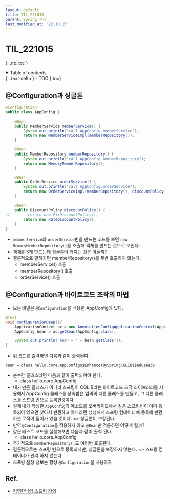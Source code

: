 ```yaml
---
layout: default
title: TIL_221015
parent: Spring 핵심
last_modified_at: "22.10.15"
---
```


# TIL_221015
{: .no_toc }

<details open markdown="block">
  <summary>
    Table of contents
  </summary>
  {: .text-delta }
- TOC
{:toc}
</details>

## @Configuration과 싱글톤
```java
@Configuration
public class AppConfig {

    @Bean
    public MemberService memberService() {
        System.out.println("call AppConfig.memberService");
        return new MemberServiceImpl(memberRepository());
    }

    @Bean
    public MemberRepository memberRepository() {
        System.out.println("call AppConfig.memberRepository");
        return new MemoryMemberRepository();
    }

    @Bean
    public OrderService orderService() {
        System.out.println("call AppConfig.orderService");
        return new OrderServiceImpl(memberRepository(), discountPolicy());
    }

    @Bean
    public DiscountPolicy discountPolicy() {
//        return new FixDiscountPolicy();
        return new RateDiscountPolicy();
    }
}
```
- <code class="language-plaintext highlighter-rouge">memberService</code>와 <code class="language-plaintext highlighter-rouge">orderService</code>빈을 만드는 코드를 보면 <code class="language-plaintext highlighter-rouge">new MemoryMemberRepository()</code>를 호출해 객체를 만드는 것으로 보인다.
- 객체를 3개 만드는데 싱글톤이 깨지는 것은 아닐까?
- 결론적으로 말하자면 memberRepository()를 두번 호출하지 않는다.
    - memberService() 호출
    - memberRepository() 호출
    - orderService() 호출

## @Configuration과 바이트코드 조작의 마법
- 모든 비밀은 <code class="language-plaintext highlighter-rouge">@Configuration</code>을 적용한 AppConfig에 있다.

```java 
@Test
void configurationDeep(){
    ApplicationContext ac = new AnnotationConfigApplicationContext(AppConfig.class);
    AppConfig bean = ac.getBean(AppConfig.class);

    System.out.println("bean = " + bean.getClass());
}
```
- 위 코드를 출력하면 다음과 같이 출력된다.
```text 
bean = class hello.core.AppConfig$$EnhancerBySpringCGLIB$$ad8aea39
```
- 순수한 클래스라면 다음과 같이 출력되어야 한다.
    - class hello.core.AppConfig
- 내가 만든 클래스가 아니라 스프링이 CGLIB라는 바이트코드 조작 라이브러리를 사용해서 AppConfig 클래스를 상속받은 임의의 다른 클래스를 만들고, 그 다른 클래스를 스프링 빈으로 등록한것이다.
- 실제 내가 작성한 <code class="language-plaintext highlighter-rouge">AppConfig</code>의 메소드를 오버라이드해서 같은 스프링빈이 이미 등록되어 있으면 찾아서 반환하고 아니라면 생성해서 스프링 컨테이너에 등록해 반환하는 로직이 들어가 있을 것이다. => 싱글톤이 보장된다.
- 만약 <code class="language-plaintext highlighter-rouge">@Configuration</code>을 적용하지 않고 <code class="language-plaintext highlighter-rouge">@Bean</code>만 적용하면 어떻게 될까?
- 같은 테스트 코드를 실행해보면 다음과 같이 출력 된다.
    - class hello.core.AppConfig
- 추가적으로 <code class="language-plaintext highlighter-rouge">memberRepository()</code>도 여러번 호출된다.
- 결론적으로는 스프링 빈으로 등록되지만, 싱글톤을 보장하지 않는다. => 스프링 컨테이너가 관리 하지 않는다.
- 스프링 설정 정보는 항상 <code class="language-plaintext highlighter-rouge">@Configuration</code>을 사용하자

## Ref.
- <a href="https://www.inflearn.com/course/%EC%8A%A4%ED%94%84%EB%A7%81-%ED%95%B5%EC%8B%AC-%EC%9B%90%EB%A6%AC-%EA%B8%B0%EB%B3%B8%ED%8E%B8/dashboard">김영한님의 스프링 강의</a>
